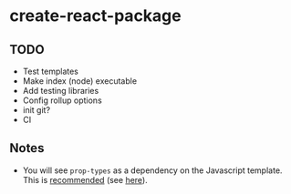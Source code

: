 # create-react-package

## TODO

- Test templates
- Make index (node) executable
- Add testing libraries
- Config rollup options
- init git?
- CI


## Notes

- You will see `prop-types` as a dependency on the Javascript template. This is [recommended](https://github.com/facebook/prop-types#how-to-depend-on-this-package) (see [here](https://github.com/facebook/prop-types/issues/44)).
